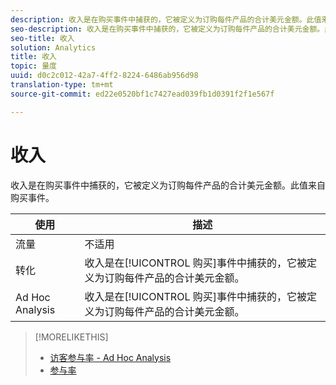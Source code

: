 ```yaml
---
description: 收入是在购买事件中捕获的，它被定义为订购每件产品的合计美元金额。此值来自购买事件。
seo-description: 收入是在购买事件中捕获的，它被定义为订购每件产品的合计美元金额。此值来自购买事件。
seo-title: 收入
solution: Analytics
title: 收入
topic: 量度
uuid: d0c2c012-42a7-4ff2-8224-6486ab956d98
translation-type: tm+mt
source-git-commit: ed22e0520bf1c7427ead039fb1d0391f2f1e567f

---
```



# 收入

收入是在购买事件中捕获的，它被定义为订购每件产品的合计美元金额。此值来自购买事件。

| 使用 | 描述 |
|---|---|
| 流量 | 不适用 |
| 转化 | 收入是在[!UICONTROL 购买]事件中捕获的，它被定义为订购每件产品的合计美元金额。 |
| Ad Hoc Analysis | 收入是在[!UICONTROL 购买]事件中捕获的，它被定义为订购每件产品的合计美元金额。 |

>[!MORELIKETHIS]
>
>* [访客参与率 - Ad Hoc Analysis](/help/components/c-variables/c-metrics/metrics-visitor-participation.md)
>* [参与率](/help/components/c-variables/c-metrics/metrics-participation.md)

